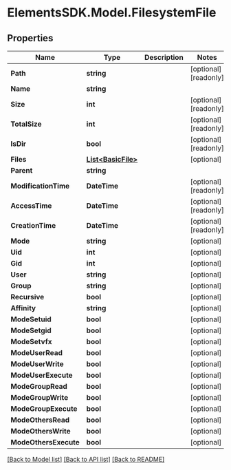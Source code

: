 # ElementsSDK.Model.FilesystemFile

## Properties

Name | Type | Description | Notes
------------ | ------------- | ------------- | -------------
**Path** | **string** |  | [optional] [readonly] 
**Name** | **string** |  | 
**Size** | **int** |  | [optional] [readonly] 
**TotalSize** | **int** |  | [optional] [readonly] 
**IsDir** | **bool** |  | [optional] [readonly] 
**Files** | [**List&lt;BasicFile&gt;**](BasicFile.md) |  | [optional] 
**Parent** | **string** |  | 
**ModificationTime** | **DateTime** |  | [optional] [readonly] 
**AccessTime** | **DateTime** |  | [optional] [readonly] 
**CreationTime** | **DateTime** |  | [optional] [readonly] 
**Mode** | **string** |  | [optional] 
**Uid** | **int** |  | [optional] 
**Gid** | **int** |  | [optional] 
**User** | **string** |  | [optional] 
**Group** | **string** |  | [optional] 
**Recursive** | **bool** |  | [optional] 
**Affinity** | **string** |  | [optional] 
**ModeSetuid** | **bool** |  | [optional] 
**ModeSetgid** | **bool** |  | [optional] 
**ModeSetvfx** | **bool** |  | [optional] 
**ModeUserRead** | **bool** |  | [optional] 
**ModeUserWrite** | **bool** |  | [optional] 
**ModeUserExecute** | **bool** |  | [optional] 
**ModeGroupRead** | **bool** |  | [optional] 
**ModeGroupWrite** | **bool** |  | [optional] 
**ModeGroupExecute** | **bool** |  | [optional] 
**ModeOthersRead** | **bool** |  | [optional] 
**ModeOthersWrite** | **bool** |  | [optional] 
**ModeOthersExecute** | **bool** |  | [optional] 

[[Back to Model list]](../#documentation-for-models) [[Back to API list]](../#documentation-for-api-endpoints) [[Back to README]](../)

